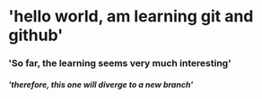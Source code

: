 # 'hello world, am learning git and github'
### 'So far, the learning seems very much interesting'
##### 'therefore, this one will diverge to a new branch'
